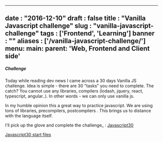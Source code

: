 
---
date : "2016-12-10"
draft : false
title : "Vanilla Javascript challenge"
slug : "vanilla-javascript-challenge"
tags : ['Frontend', 'Learning']
banner : ""
aliases : ['/vanilla-javascript-challenge/']
menu:
    main:
        parent: 'Web, Frontend and Client side'
---

##### Challenge

Today while reading dev news I came across a 30 days Vanilla JS challenge. Idea is simple - there are 30 "tasks" you need to complete.  The catch? You cannot use any libraries, compilers (lodash, jquery, react, typescript, angular..). In other words - we can only use vanilla js.

In my humble opinion this a great way to practice javascript. We are using tons of libraries, precompilers, postcompilers . This brings us to distance with the language itself.

I'll pick up the glove and complete the challenge_
 :
[Javascript30](https://javascript30.com/)

[Javascript30 start files](https://github.com/wesbos/JavaScript30)
